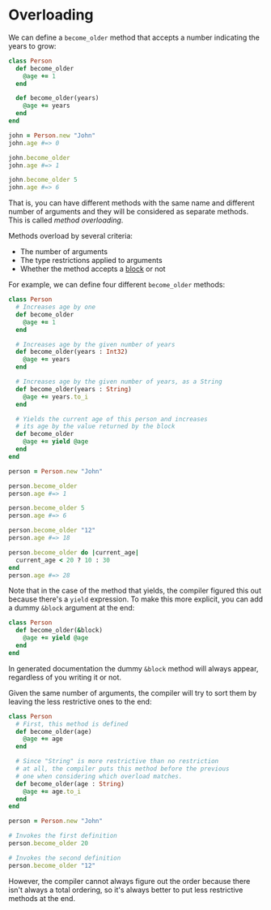 # Overloading

We can define a `become_older` method that accepts a number indicating the years to grow:

```ruby
class Person
  def become_older
    @age += 1
  end

  def become_older(years)
    @age += years
  end
end

john = Person.new "John"
john.age #=> 0

john.become_older
john.age #=> 1

john.become_older 5
john.age #=> 6
```

That is, you can have different methods with the same name and different number of arguments and they will be considered as separate methods. This is called *method overloading*.

Methods overload by several criteria:

* The number of arguments
* The type restrictions applied to arguments
* Whether the method accepts a [block](blocks_and_procs.html) or not

For example, we can define four different `become_older` methods:

```ruby
class Person
  # Increases age by one
  def become_older
    @age += 1
  end

  # Increases age by the given number of years
  def become_older(years : Int32)
    @age += years
  end

  # Increases age by the given number of years, as a String
  def become_older(years : String)
    @age += years.to_i
  end

  # Yields the current age of this person and increases
  # its age by the value returned by the block
  def become_older
    @age += yield @age
  end
end

person = Person.new "John"

person.become_older
person.age #=> 1

person.become_older 5
person.age #=> 6

person.become_older "12"
person.age #=> 18

person.become_older do |current_age|
  current_age < 20 ? 10 : 30
end
person.age #=> 28
```

Note that in the case of the method that yields, the compiler figured this out because there's a `yield` expression. To make this more explicit, you can add a dummy `&block` argument at the end:

```ruby
class Person
  def become_older(&block)
    @age += yield @age
  end
end
```

In generated documentation the dummy `&block` method will always appear, regardless of you writing it or not.

Given the same number of arguments, the compiler will try to sort them by leaving the less restrictive ones to the end:

```ruby
class Person
  # First, this method is defined
  def become_older(age)
    @age += age
  end

  # Since "String" is more restrictive than no restriction
  # at all, the compiler puts this method before the previous
  # one when considering which overload matches.
  def become_older(age : String)
    @age += age.to_i
  end
end

person = Person.new "John"

# Invokes the first definition
person.become_older 20

# Invokes the second definition
person.become_older "12"
```

However, the compiler cannot always figure out the order because there isn't always a total ordering, so it's always better to put less restrictive methods at the end.
